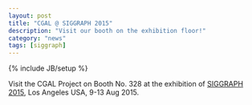 ```yaml
---
layout: post
title: "CGAL @ SIGGRAPH 2015"
description: "Visit our booth on the exhibition floor!"
category: "news"
tags: [siggraph]
---
```

{% include JB/setup %}

Visit the CGAL Project on Booth No. 328 at the exhibition of <a href="http://s2015.siggraph.org/">SIGGRAPH 2015</a>,
Los Angeles USA, 9-13 Aug 2015.
